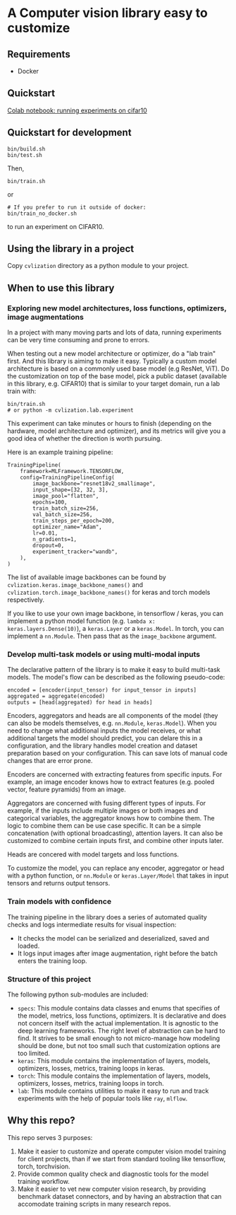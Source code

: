 # A Computer vision library easy to customize

## Requirements

- Docker

## Quickstart

[Colab notebook: running experiments on cifar10](https://colab.research.google.com/drive/1FkZcZnJC_z-PuFSYM91kU1-d63-LecMJ?usp=sharing)

## Quickstart for development
```
bin/build.sh
bin/test.sh
```

Then,

```
bin/train.sh
```

or

```
# If you prefer to run it outside of docker:
bin/train_no_docker.sh
```

to run an experiment on CIFAR10.

## Using the library in a project

Copy `cvlization` directory as a python module to your project.

## When to use this library

### Exploring new model architectures, loss functions, optimizers, image augmentations

In a project with many moving parts and lots of data, running experiments can be very time consuming and prone to errors.

When testing out a new model architecture or optimizer, do a "lab train" first. And this library is aiming to make it easy. Typically a custom model architecture is based on a commonly used base model (e.g ResNet, ViT). Do the customization on top of the base model, pick a public dataset (available in this library, e.g. CIFAR10) that is similar to your target domain, run a lab train with:

```
bin/train.sh
# or python -m cvlization.lab.experiment
```

This experiment can take minutes or hours to finish (depending on the hardware, model architecture and optimizer), and its metrics will give you a good idea of whether the direction is worth pursuing.

Here is an example training pipeline:

```
TrainingPipeline(
    framework=MLFramework.TENSORFLOW,
    config=TrainingPipelineConfig(
        image_backbone="resnet18v2_smallimage",
        input_shape=[32, 32, 3],
        image_pool="flatten",
        epochs=100,
        train_batch_size=256,
        val_batch_size=256,
        train_steps_per_epoch=200,
        optimizer_name="Adam",
        lr=0.01,
        n_gradients=1,
        dropout=0,
        experiment_tracker="wandb",
    ),
)
```

The list of available image backbones can be found by `cvlization.keras.image_backbone_names()` and `cvlization.torch.image_backbone_names()` for keras and torch models respectively.

If you like to use your own image backbone, in tensorflow / keras, you can implement a python model function (e.g. `lambda x: keras.layers.Dense(10)`), a `keras.Layer` or a `keras.Model`. In torch, you can implement a `nn.Module`. Then pass that as the `image_backbone` argument.


### Develop multi-task models or using multi-modal inputs

The declarative pattern of the library is to make it easy to build multi-task models. The model's flow can be described as the following pseudo-code:


```
encoded = [encoder(input_tensor) for input_tensor in inputs]
aggregated = aggregate(encoded)
outputs = [head(aggregated) for head in heads]
```

Encoders, aggregators and heads are all components of the model (they can also be models themselves, e.g. `nn.Module`, `keras.Model`). When you need to change what additional inputs the model receives, or what additional targets the model should predict, you can delare this in a configuration, and the library handles model creation and dataset preparation based on your configuration. This can save lots of manual code changes that are error prone.

Encoders are concerned with extracting features from specific inputs. For example, an image encoder knows how to extract features (e.g. pooled vector, feature pyramids) from an image.

Aggregators are concerned with fusing different types of inputs. For example, if the inputs include multiple images or both images and categorical variables, the aggregator knows how to combine them. The logic to combine them can be use case specific. It can be a simple concatenation (with optional broadcasting), attention layers. It can also be customized to combine certain inputs first, and combine other inputs later.

Heads are concered with model targets and loss functions.

To customize the model, you can replace any encoder, aggregator or head with a python function, or `nn.Module` or `keras.Layer/Model` that takes in input tensors and returns output tensors.

### Train models with confidence

The training pipeline in the library does a series of automated quality checks and logs intermediate results for visual inspection:

- It checks the model can be serialized and deserialized, saved and loaded.
- It logs input images after image augmentation, right before the batch enters the training loop.

### Structure of this project

The following python sub-modules are included:

- `specs`: This module contains data classes and enums that specifies of 
the model, metrics, loss functions, optimizers. It is declarative and does
not concern itself with the actual implementation. It is agnostic to the deep learning frameworks.
The right level of abstraction can be hard to find. It strives to be small enough to not micro-manage how modeling should be done, 
but not too small such that customization options are too limited.
- `keras`: This module contains the implementation of layers, models, optimizers, losses, metrics, training loops in keras.
- `torch`: This module contains the implementation of layers, models, optimizers, losses, metrics, training loops in torch.
- `lab`: This module contains utilities to make it easy to run and track experiments with the help of popular tools like `ray`, `mlflow`.


## Why this repo?

This repo serves 3 purposes:

1. Make it easier to customize and operate computer vision model training for client projects, than if we start from standard tooling like tensorflow, torch, torchvision.
2. Provide common quality check and diagnostic tools for the model training workflow.
3. Make it easier to vet new computer vision research, by providing benchmark dataset connectors, and by having an abstraction that can accomodate training scripts in many research repos.

